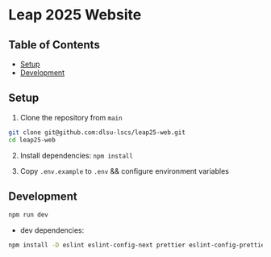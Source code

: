 # Leap 2025 Website

## Table of Contents

- [Setup](#setup)
- [Development](#development)

## Setup

1. Clone the repository from `main`

```bash
git clone git@github.com:dlsu-lscs/leap25-web.git
cd leap25-web
```

2. Install dependencies: `npm install`

3. Copy `.env.example` to `.env` && configure environment variables

## Development

```bash
npm run dev
```

- dev dependencies:

```bash
npm install -D eslint eslint-config-next prettier eslint-config-prettier eslint-plugin-prettier husky lint-staged jest babel-jest @testing-library/react @testing-library/jest-dom @testing-library/user-event
```
